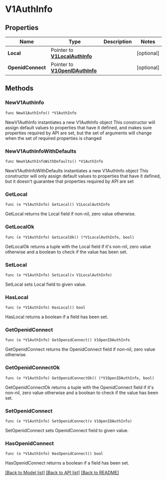# V1AuthInfo

## Properties

Name | Type | Description | Notes
------------ | ------------- | ------------- | -------------
**Local** | Pointer to [**V1LocalAuthInfo**](V1LocalAuthInfo.md) |  | [optional] 
**OpenidConnect** | Pointer to [**V1OpenIDAuthInfo**](V1OpenIDAuthInfo.md) |  | [optional] 

## Methods

### NewV1AuthInfo

`func NewV1AuthInfo() *V1AuthInfo`

NewV1AuthInfo instantiates a new V1AuthInfo object
This constructor will assign default values to properties that have it defined,
and makes sure properties required by API are set, but the set of arguments
will change when the set of required properties is changed

### NewV1AuthInfoWithDefaults

`func NewV1AuthInfoWithDefaults() *V1AuthInfo`

NewV1AuthInfoWithDefaults instantiates a new V1AuthInfo object
This constructor will only assign default values to properties that have it defined,
but it doesn't guarantee that properties required by API are set

### GetLocal

`func (o *V1AuthInfo) GetLocal() V1LocalAuthInfo`

GetLocal returns the Local field if non-nil, zero value otherwise.

### GetLocalOk

`func (o *V1AuthInfo) GetLocalOk() (*V1LocalAuthInfo, bool)`

GetLocalOk returns a tuple with the Local field if it's non-nil, zero value otherwise
and a boolean to check if the value has been set.

### SetLocal

`func (o *V1AuthInfo) SetLocal(v V1LocalAuthInfo)`

SetLocal sets Local field to given value.

### HasLocal

`func (o *V1AuthInfo) HasLocal() bool`

HasLocal returns a boolean if a field has been set.

### GetOpenidConnect

`func (o *V1AuthInfo) GetOpenidConnect() V1OpenIDAuthInfo`

GetOpenidConnect returns the OpenidConnect field if non-nil, zero value otherwise.

### GetOpenidConnectOk

`func (o *V1AuthInfo) GetOpenidConnectOk() (*V1OpenIDAuthInfo, bool)`

GetOpenidConnectOk returns a tuple with the OpenidConnect field if it's non-nil, zero value otherwise
and a boolean to check if the value has been set.

### SetOpenidConnect

`func (o *V1AuthInfo) SetOpenidConnect(v V1OpenIDAuthInfo)`

SetOpenidConnect sets OpenidConnect field to given value.

### HasOpenidConnect

`func (o *V1AuthInfo) HasOpenidConnect() bool`

HasOpenidConnect returns a boolean if a field has been set.


[[Back to Model list]](../README.md#documentation-for-models) [[Back to API list]](../README.md#documentation-for-api-endpoints) [[Back to README]](../README.md)


